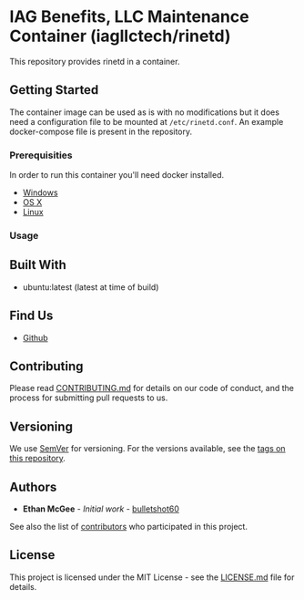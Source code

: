 # IAG Benefits, LLC Maintenance Container (iagllctech/rinetd)

This repository provides rinetd in a container.

## Getting Started

The container image can be used as is with no modifications but it does need a configuration file to be mounted at `/etc/rinetd.conf`.  An example docker-compose file is present in the repository.

### Prerequisities

In order to run this container you'll need docker installed.

* [Windows](https://docs.docker.com/windows/started)
* [OS X](https://docs.docker.com/mac/started/)
* [Linux](https://docs.docker.com/linux/started/)

### Usage

## Built With

* ubuntu:latest (latest at time of build)

## Find Us

* [Github](https://github.com/iagtech/rinetd)

## Contributing

Please read [CONTRIBUTING.md](https://github.com/iagtech/rinetd/blob/main/CONTRIBUTING.md) for details on our code of conduct, and the process for submitting pull requests to us.

## Versioning

We use [SemVer](http://semver.org/) for versioning. For the versions available, see the [tags on this repository](https://github.com/iagtech/rinetd/tags). 

## Authors

* **Ethan McGee** - *Initial work* - [bulletshot60](https://github.com/bulletshot60)

See also the list of [contributors](https://github.com/iagtech/rinetd/contributors) who participated in this project.

## License

This project is licensed under the MIT License - see the [LICENSE.md](https://github.com/iagtech/rinetd/blob/main/LICENSE.md) file for details.
